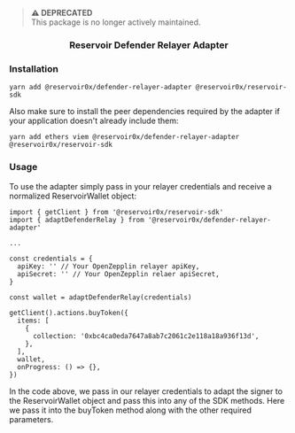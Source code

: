 > **⚠️ DEPRECATED**  
> This package is no longer actively maintained.


<h3 align="center">Reservoir Defender Relayer Adapter</h3>

### Installation

```
yarn add @reservoir0x/defender-relayer-adapter @reservoir0x/reservoir-sdk
```

Also make sure to install the peer dependencies required by the adapter if your application doesn't already include them:

```
yarn add ethers viem @reservoir0x/defender-relayer-adapter @reservoir0x/reservoir-sdk
```

### Usage

To use the adapter simply pass in your relayer credentials and receive a normalized ReservoirWallet object:

```
import { getClient } from '@reservoir0x/reservoir-sdk'
import { adaptDefenderRelay } from '@reservoir0x/defender-relayer-adapter'

...

const credentials = {
  apiKey: '' // Your OpenZepplin relayer apiKey,
  apiSecret: '' // Your OpenZepplin relaer apiSecret,
}

const wallet = adaptDefenderRelay(credentials)

getClient().actions.buyToken({
  items: [
    {
      collection: '0xbc4ca0eda7647a8ab7c2061c2e118a18a936f13d',
    },
  ],
  wallet,
  onProgress: () => {},
})
```

In the code above, we pass in our relayer credentials to adapt the signer to the ReservoirWallet object and pass this into any of the SDK methods. Here we pass it into the buyToken method along with the other required parameters.
